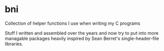 # bni
Collection of helper functions I use when writing my C programs

Stuff I written and assembled over the years and now try to put into more 
managable packages heavily inspired by Sean Berret's single-header-file libraries.
